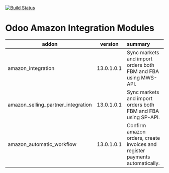 [![Build Status](https://travis-ci.com/Domatix/amazon.svg?branch=13.0)](https://travis-ci.com/Domatix/amazon)

Odoo Amazon Integration Modules
================================

| addon        | version           | summary  |
| ------------- |:-------------:| :-----|
| amazon_integration |13.0.1.0.1  | Sync markets and import orders both FBM and FBA using MWS-API. |
| amazon_selling_partner_integration |13.0.1.0.1  | Sync markets and import orders both FBM and FBA using SP-API. |
| amazon_automatic_workflow |13.0.1.0.1  | Confirm amazon orders, create invoices and register payments automatically. |
